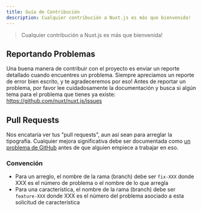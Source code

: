 ```yaml
---
title: Guía de Contribución
description: Cualquier contribución a Nuxt.js es más que bienvenida!
---
```


> Cualquier contribución a Nuxt.js es más que bienvenida!

## Reportando Problemas

Una buena manera de contribuir con el proyecto es enviar un reporte detallado cuando encuentres un problema. Siempre apreciamos un reporte de error bien escrito, y te agradeceremos por eso! Antes de reportar un problema, por favor lee cuidadosamente la documentación y busca si algún tema para el problema que tienes ya existe: https://github.com/nuxt/nuxt.js/issues

## Pull Requests

Nos encataría ver tus "pull requests", aun así sean para arreglar la tipografía. Cualquier mejora significativa debe ser documentada como [un problema de GitHub](https://github.com/nuxt/nuxt.js/issues) antes de que alguien empiece a trabajar en eso.

### Convención

- Para un arreglo, el nombre de la rama (branch) debe ser `fix-XXX` donde XXX es el número de problema o el nombre de lo que arregla
- Para una característica, el nombre de la rama (branch) debe ser `feature-XXX` donde XXX es el número del problema asociado a esta solicitud de característica
